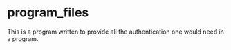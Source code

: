 # program_files
This is a program written to provide all the authentication one would need in a program.
